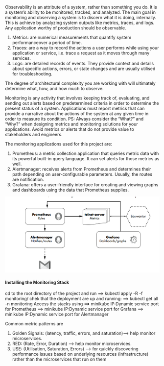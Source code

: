 Observability is an attribute of a system, rather than something you do. It is a system’s ability to be monitored, tracked, and analyzed. 
The main goal in monitoring and observing a system is to discern what it is doing, internally. This is achieve by analyzing system outputs like metrics, traces, and logs. Any application worthy of production should be observable.
1. Metrics: are numerical measurements that quantify system performanceover a period of time.
2. Traces: are a way to record the actions a user performs while using your application or service, i.e. trace a request as it moves through many services.
3. Logs: are detailed records of events. They provide context and details about specific actions, errors, or state changes and are usually utilised for troubleshooting.

The degree of architectural complexity you are working with will ultimately determine what, how, and how much to observe.

Monitoring is any activity that involves keeping track of, evaluating, and sending out alerts based on predetermined criteria in order to determine the present status of a system. 
Applications must report metrics that can provide a narrative about the actions of the system at any given time in order to measure its condition.
PS: Always consider the “What?” and “Why?” when designing metrics and monitoring solutions for your applications. Avoid metrics or alerts
that do not provide value to stakeholders and engineers.

The monitoring applications used for this project are:
1. Prometheus: a metric collection application that queries metric data with its powerful built-in query language. It can set alerts for those metrics as well.
2. Alertmanager: receives alerts from Prometheus and determines their path depending on user-configurable parameters. Usually, the routes are notification.
3. Grafana: offers a user-friendly interface for creating and viewing graphs and dashboards using the data that Prometheus supplies.

![monitoring-system-stack](./monitoring/monitoringStacks.png)

#### Installing the Monitoring Stack

cd to the root directory of the project and run
==> kubectl apply -R -f monitoring/
chek that the deployment are up and running:
==> kubectl get all -n monitoring
Access the stacks using
==> minikube IP:Dynamic service port for Prometheus
==> minikube IP:Dynamic service port for Grafana
==> minikube IP:Dynamic service port for Alertmanager

Common metric patterns are
1. Golden Signals: (latency, traffic, errors, and saturation)--> help monitor microservices.
2. RED: (Rate, Error, Duration) --> help monitor microservices.
3. USE: (Utilisation, Saturation, Errors) --> for quickly discovering performance issues based on underlying resources (infrastructure) rather than the microservices that run on them